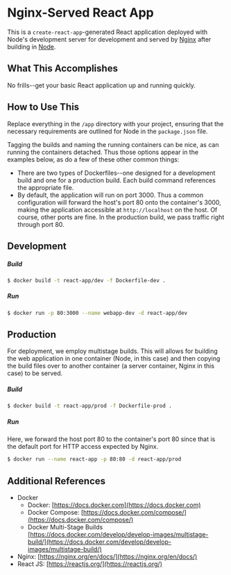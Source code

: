 # Nginx-Served React App


This is a `create-react-app`-generated React application deployed with Node's development server for development and served by [Nginx](https://hub.docker.com/_/nginx/) after building in [Node](https://hub.docker.com/_/node/).

## What This Accomplishes

No frills--get your basic React application up and running quickly.

## How to Use This

Replace everything in the `/app` directory with your project, ensuring that the necessary requirements are outlined for Node in the `package.json` file.

Tagging the builds and naming the running containers can be nice, as can running the containers detached. Thus those options appear in the examples below, as do a few of these other common things:

- There are two types of Dockerfiles--one designed for a development build and one for a production build. Each build command references the appropriate file.
- By default, the application will run on port 3000. Thus a common configuration will forward the host's port 80 onto the container's 3000, making the application accessible at `http://localhost` on the host. Of course, other ports are fine. In the production build, we pass traffic right through port 80.

## Development

##### Build

```bash
$ docker build -t react-app/dev -f Dockerfile-dev .
```

##### Run

```bash
$ docker run -p 80:3000 --name webapp-dev -d react-app/dev
```

## Production

For deployment, we employ multistage builds. This will allows for building the web application in one container (Node, in this case) and then copying the build files over to another container (a server container, Nginx in this case) to be served.

##### Build

```bash
$ docker build -t react-app/prod -f Dockerfile-prod .
```

##### Run

Here, we forward the host port 80 to the container's port 80 since that is the default port for HTTP access expected by Nginx.

```bash
$ docker run --name react-app -p 80:80 -d react-app/prod 
```

## Additional References

- Docker
  + Docker: [https://docs.docker.com](https://docs.docker.com)
  + Docker Compose: [https://docs.docker.com/compose/](https://docs.docker.com/compose/)
  + Docker Multi-Stage Builds [https://docs.docker.com/develop/develop-images/multistage-build/](https://docs.docker.com/develop/develop-images/multistage-build/)
- Nginx: [https://nginx.org/en/docs/](https://nginx.org/en/docs/)
- React JS: [https://reactjs.org/](https://reactjs.org/)
